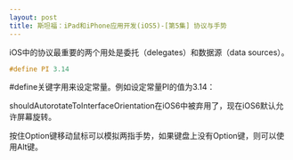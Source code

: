 ```yaml
---
layout: post
title: 斯坦福：iPad和iPhone应用开发(iOS5)-[第5集] 协议与手势
---
```

iOS中的协议最重要的两个用处是委托（delegates）和数据源（data sources）。

```c
#define PI 3.14
```

#define关键字用来设定常量。例如设定常量PI的值为3.14：

shouldAutorotateToInterfaceOrientation在iOS6中被弃用了，现在iOS6默认允许屏幕旋转。

按住Option键移动鼠标可以模拟两指手势，如果键盘上没有Option键，则可以使用Alt键。
